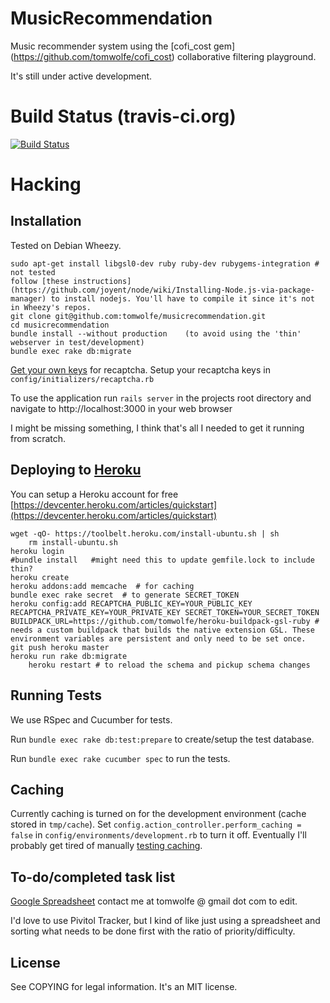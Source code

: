 # MusicRecommendation

Music recommender system using the [cofi_cost gem] (https://github.com/tomwolfe/cofi_cost) collaborative filtering playground.

It's still under active development.

# Build Status (travis-ci.org)

[![Build Status](https://travis-ci.org/tomwolfe/musicrecommendation.png)](https://travis-ci.org/tomwolfe/musicrecommendation)

# Hacking

## Installation

Tested on Debian Wheezy.

    sudo apt-get install libgsl0-dev ruby ruby-dev rubygems-integration # not tested
    follow [these instructions](https://github.com/joyent/node/wiki/Installing-Node.js-via-package-manager) to install nodejs. You'll have to compile it since it's not in Wheezy's repos.
    git clone git@github.com:tomwolfe/musicrecommendation.git
    cd musicrecommendation
    bundle install --without production    (to avoid using the 'thin' webserver in test/development)
    bundle exec rake db:migrate

[Get your own keys](http://recaptcha.net/whyrecaptcha.html) for recaptcha.
Setup your recaptcha keys in `config/initializers/recaptcha.rb`

To use the application run `rails server` in the projects root directory and navigate to http://localhost:3000 in your web browser

I might be missing something, I think that's all I needed to get it running from scratch.

## Deploying to [Heroku](http://www.heroku.com)

You can setup a Heroku account for free [https://devcenter.heroku.com/articles/quickstart](https://devcenter.heroku.com/articles/quickstart)

    wget -qO- https://toolbelt.heroku.com/install-ubuntu.sh | sh
		rm install-ubuntu.sh
    heroku login
    #bundle install   #might need this to update gemfile.lock to include thin?
    heroku create
    heroku addons:add memcache  # for caching
    bundle exec rake secret  # to generate SECRET_TOKEN
    heroku config:add RECAPTCHA_PUBLIC_KEY=YOUR_PUBLIC_KEY RECAPTCHA_PRIVATE_KEY=YOUR_PRIVATE_KEY SECRET_TOKEN=YOUR_SECRET_TOKEN BUILDPACK_URL=https://github.com/tomwolfe/heroku-buildpack-gsl-ruby # needs a custom buildpack that builds the native extension GSL. These environment variables are persistent and only need to be set once.
    git push heroku master
    heroku run rake db:migrate
		heroku restart # to reload the schema and pickup schema changes

## Running Tests

We use RSpec and Cucumber for tests.

Run `bundle exec rake db:test:prepare` to create/setup the test database.

Run `bundle exec rake cucumber spec` to run the tests.

## Caching

Currently caching is turned on for the development environment (cache stored in `tmp/cache`). Set `config.action_controller.perform_caching = false` in `config/environments/development.rb` to turn it off. Eventually I'll probably get tired of manually [testing caching](http://stackoverflow.com/a/5293902/477788).

## To-do/completed task list

[Google Spreadsheet](http://goo.gl/3CsWy) contact me at tomwolfe @ gmail dot com to edit.

I'd love to use Pivitol Tracker, but I kind of like just using a spreadsheet and sorting what needs to be done first with the ratio of priority/difficulty.

## License

See COPYING	for legal information. It's an MIT license.
